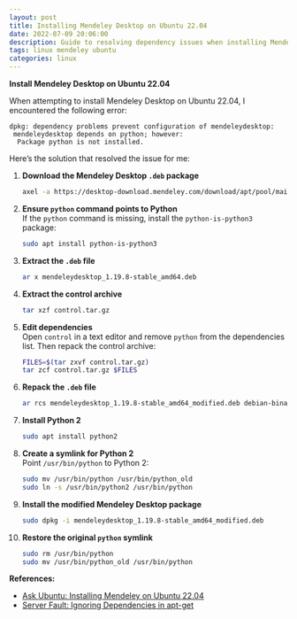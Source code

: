 ```yaml
---
layout: post
title: Installing Mendeley Desktop on Ubuntu 22.04
date: 2022-07-09 20:06:00
description: Guide to resolving dependency issues when installing Mendeley Desktop on Ubuntu 22.04, including steps to download, modify, and configure necessary packages and dependencies to ensure compatibility.
tags: linux mendeley ubuntu
categories: linux
---
```


**Install Mendeley Desktop on Ubuntu 22.04**

When attempting to install Mendeley Desktop on Ubuntu 22.04, I encountered the following error:

```plaintext
dpkg: dependency problems prevent configuration of mendeleydesktop:
 mendeleydesktop depends on python; however:
  Package python is not installed.
```

Here’s the solution that resolved the issue for me:

1. **Download the Mendeley Desktop `.deb` package**

   ```bash
   axel -a https://desktop-download.mendeley.com/download/apt/pool/main/m/mendeleydesktop/mendeleydesktop_1.19.8-stable_amd64.deb
   ```

2. **Ensure `python` command points to Python**  
   If the `python` command is missing, install the `python-is-python3` package:

   ```bash
   sudo apt install python-is-python3
   ```

3. **Extract the `.deb` file**

   ```bash
   ar x mendeleydesktop_1.19.8-stable_amd64.deb
   ```

4. **Extract the control archive**

   ```bash
   tar xzf control.tar.gz
   ```

5. **Edit dependencies**  
   Open `control` in a text editor and remove `python` from the dependencies list. Then repack the control archive:

   ```bash
   FILES=$(tar zxvf control.tar.gz)
   tar zcf control.tar.gz $FILES
   ```

6. **Repack the `.deb` file**

   ```bash
   ar rcs mendeleydesktop_1.19.8-stable_amd64_modified.deb debian-binary control.tar.gz data.tar.xz
   ```

7. **Install Python 2**

   ```bash
   sudo apt install python2
   ```

8. **Create a symlink for Python 2**  
   Point `/usr/bin/python` to Python 2:

   ```bash
   sudo mv /usr/bin/python /usr/bin/python_old
   sudo ln -s /usr/bin/python2 /usr/bin/python
   ```

9. **Install the modified Mendeley Desktop package**

   ```bash
   sudo dpkg -i mendeleydesktop_1.19.8-stable_amd64_modified.deb
   ```

10. **Restore the original `python` symlink**

    ```bash
    sudo rm /usr/bin/python
    sudo mv /usr/bin/python_old /usr/bin/python
    ```

**References:**

- [Ask Ubuntu: Installing Mendeley on Ubuntu 22.04](https://askubuntu.com/questions/1405042/how-to-install-mendeley-on-ubuntu-22-04)
- [Server Fault: Ignoring Dependencies in apt-get](https://serverfault.com/questions/250224/how-do-i-get-apt-get-to-ignore-some-dependencies)
